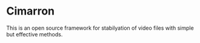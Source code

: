 # Cimarron
This is an open source framework for stabilyation of video files with simple but effective methods.
